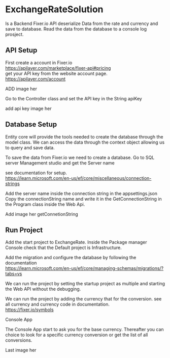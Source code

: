 # ExchangeRateSolution
Is a Backend 
Fixer.io API deserialize Data from the rate and currency and save to database.
Read the data from the database to a console log prosject.


## API Setup

First create a account in Fixer.io <br />
https://apilayer.com/marketplace/fixer-api#pricing 
<br />
get your API key from the website account page.
<br />
https://apilayer.com/account 

ADD image her

Go to the Controller class 
and set the API key in the String apiKey

add api key image her


## Database Setup

Entity core will provide the tools needed to create the database through the model class.
We can access the data through the context object allowing us to query and save data.

To save the data from Fixer.io we need to create a database.
Go to SQL server Management studio and get the Server name

see documentation for setup. <br />
https://learn.microsoft.com/en-us/ef/core/miscellaneous/connection-strings

Add the server name inside  the connection string in the appsettings.json
Copy the connectionString name and write it in the GetConnectionString in the Program class inside the Web Api.


Add image her getConnetionString

## Run Project 

Add the start project to ExchangeRate.
Inside the Package manager Console check that the Default project is Infrastructure.

Add the migration and  configure the database by following the documentation <br />
https://learn.microsoft.com/en-us/ef/core/managing-schemas/migrations/?tabs=vs

We can run the project by setting the startup project as multiple and starting the Web API without the debugging. 


We can run the project by adding the currency that for the conversion.
see all currency and currency code in documentation. <br />
https://fixer.io/symbols 



Console App

The Console App start to ask you for the base currency. 
Thereafter you can choice to look for a specific currency conversion or get the list of all conversions.

Last image her



